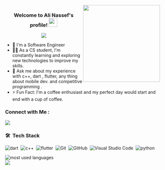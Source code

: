 
<img width="250" align="right" src="https://c.tenor.com/_DOBjnGspYAAAAAM/code-coding.gif">

<h3 align="center">
  Welcome to Ali Nassef's profile!
  <img src="https://media.giphy.com/media/hvRJCLFzcasrR4ia7z/giphy.gif" width="28">
</h3>

<!-- Typing SVG by DenverCoder1 - https://github.com/DenverCoder1/readme-typing-svg -->
<p align="center">
  <a href="https://github.com/DenverCoder1/readme-typing-svg"><img src="https://readme-typing-svg.herokuapp.com/?lines=Flutter%20developer;Always%20learning%20new%20things&font=Fira%20Code&center=true&width=440&height=45&color=f75c7e&vCenter=true&size=22"></a>
</p> 

- 🏢 I'm a Software Engineer 
- 👨‍💻 As a CS student, I'm constantly learning and exploring new technologies to improve my skills.
- 💬 Ask me about my experience with c++, dart , flutter, any thing about mobile dev. and competitive programming  .
- ⚡ Fun Fact: I'm a coffee enthusiast and my perfect day would start and end with a cup of coffee.



### Connect with Me :

<a href="https://www.linkedin.com/in/ali-nassef/" target="_blank"><img src="https://img.shields.io/badge/-Ali%20Nassef-0077B5?style=for-the-badge&logo=Linkedin&logoColor=white"/></a>

### 🛠 &nbsp;Tech Stack
![dart](https://img.shields.io/badge/-JavaScript-05122A?style=flat&logo=dart)&nbsp;
![c++](https://img.shields.io/badge/-HTML-05122A?style=flat&logo=c++)&nbsp;
![flutter](https://img.shields.io/badge/-CSS-05122A?style=flat&logo=flutter&logoColor=1572B6)&nbsp;
![Git](https://img.shields.io/badge/-Git-05122A?style=flat&logo=git)&nbsp;
![GitHub](https://img.shields.io/badge/-GitHub-05122A?style=flat&logo=github)&nbsp;
![Visual Studio Code](https://img.shields.io/badge/-Visual%20Studio%20Code-05122A?style=flat&logo=visual-studio-code&logoColor=007ACC)&nbsp;
![python](https://img.shields.io/badge/-Sass-05122A?style=flat&logo=python)&nbsp;




<img align="left" src="https://github-readme-stats.vercel.app/api/top-langs?username=aliNassef&show_icons=true&locale=en&layout=compact&theme=radical" alt="most used languages" />
<br>
<a href="https://komarev.com/ghpvc/?username=aliNassef&style=for-the-badge">
    <img src="https://komarev.com/ghpvc/?username=aliNassef&style=for-the-badge">
</a>
